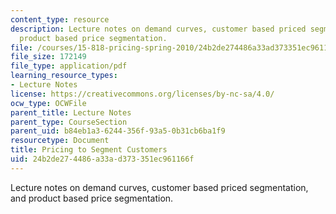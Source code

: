```yaml
---
content_type: resource
description: Lecture notes on demand curves, customer based priced segmentation, and
  product based price segmentation.
file: /courses/15-818-pricing-spring-2010/24b2de274486a33ad373351ec961166f_MIT15_818S10_lec05.pdf
file_size: 172149
file_type: application/pdf
learning_resource_types:
- Lecture Notes
license: https://creativecommons.org/licenses/by-nc-sa/4.0/
ocw_type: OCWFile
parent_title: Lecture Notes
parent_type: CourseSection
parent_uid: b84eb1a3-6244-356f-93a5-0b31cb6ba1f9
resourcetype: Document
title: Pricing to Segment Customers
uid: 24b2de27-4486-a33a-d373-351ec961166f
---
```

Lecture notes on demand curves, customer based priced segmentation, and product based price segmentation.